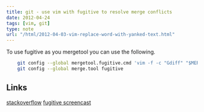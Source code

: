```yaml
---
title: git - use vim with fugitive to resolve merge conflicts
date: 2012-04-24
tags: [vim, git]
type: note
url: "/html/2012-04-03-vim-replace-word-with-yanked-text.html"
---
```



To use fugitive as you mergetool you can use the following.

```bash
    git config --global mergetool.fugitive.cmd 'vim -f -c "Gdiff" "$MERGED"'
    git config --global merge.tool fugitive
```

<!-- more -->
Links
--------
[stackoverflow](http://stackoverflow.com/questions/7309707/my-git-mergetool-open-4not-3-windows-in-vimdiff)
[fugitive screencast](http://vimcasts.org/episodes/fugitive-vim-resolving-merge-conflicts-with-vimdiff/)

